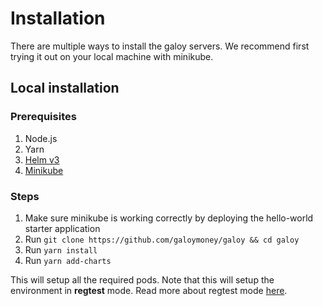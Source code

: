 # Installation

There are multiple ways to install the galoy servers. We recommend first trying it out on your local machine with minikube.

## Local installation

### Prerequisites
1. Node.js
2. Yarn
3. [Helm v3](https://helm.sh/docs/intro/install/)
4. [Minikube](https://minikube.sigs.k8s.io/docs/start/)


### Steps

1. Make sure minikube is working correctly by deploying the hello-world starter application
2. Run `git clone https://github.com/galoymoney/galoy && cd galoy`
3. Run `yarn install`
4. Run `yarn add-charts`

This will setup all the required pods. Note that this will setup the environment in **regtest** mode. Read more about regtest mode [here](https://developer.bitcoin.org/examples/testing.html#regtest-mode).